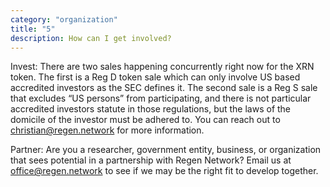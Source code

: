 ```yaml
---
category: "organization"
title: "5"
description: How can I get involved?
---
```

Invest: There are two sales happening concurrently right now for the XRN token. The first is a Reg D token sale which can only involve US based accredited investors as the SEC defines it. The second sale is a Reg S sale that excludes “US persons” from participating, and there is not particular accredited investors statute in those regulations, but the laws of the domicile of the investor must be adhered to. You can reach out to christian@regen.network for more information.

Partner: Are you a researcher, government entity, business, or organization that sees potential in a partnership with Regen Network? Email us at office@regen.network to see if we may be the right fit to develop together.